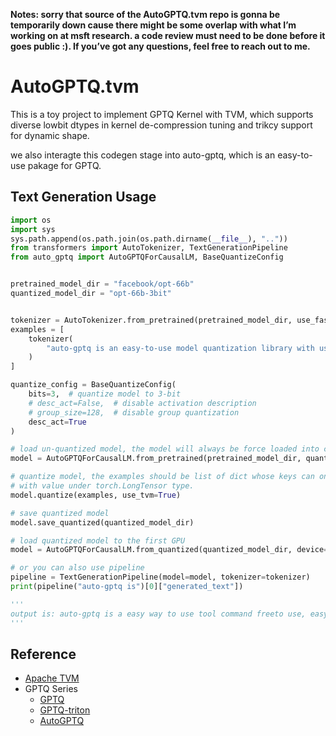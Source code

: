 **Notes: sorry that source of the AutoGPTQ.tvm repo is gonna be temporarily down cause there might be some overlap with what I’m working on at msft research. a code review must need to be done before it goes public :). If you’ve got any questions, feel free to reach out to me.**

# AutoGPTQ.tvm

This is a toy project to implement GPTQ Kernel with TVM, which supports diverse lowbit dtypes in kernel de-compression tuning and trikcy support for dynamic shape.

we also interagte this codegen stage into auto-gptq, which is an easy-to-use pakage for GPTQ.

## Text Generation Usage

```python
import os
import sys
sys.path.append(os.path.join(os.path.dirname(__file__), ".."))
from transformers import AutoTokenizer, TextGenerationPipeline
from auto_gptq import AutoGPTQForCausalLM, BaseQuantizeConfig


pretrained_model_dir = "facebook/opt-66b"
quantized_model_dir = "opt-66b-3bit"


tokenizer = AutoTokenizer.from_pretrained(pretrained_model_dir, use_fast=True)
examples = [
    tokenizer(
        "auto-gptq is an easy-to-use model quantization library with user-friendly apis, based on GPTQ algorithm."
    )
]

quantize_config = BaseQuantizeConfig(
    bits=3,  # quantize model to 3-bit
    # desc_act=False,  # disable activation description
    # group_size=128,  # disable group quantization
    desc_act=True
)

# load un-quantized model, the model will always be force loaded into cpu
model = AutoGPTQForCausalLM.from_pretrained(pretrained_model_dir, quantize_config)

# quantize model, the examples should be list of dict whose keys can only be "input_ids" and "attention_mask" 
# with value under torch.LongTensor type.
model.quantize(examples, use_tvm=True)

# save quantized model
model.save_quantized(quantized_model_dir)

# load quantized model to the first GPU
model = AutoGPTQForCausalLM.from_quantized(quantized_model_dir, device="cuda:0", use_tvm=True)

# or you can also use pipeline
pipeline = TextGenerationPipeline(model=model, tokenizer=tokenizer)
print(pipeline("auto-gptq is")[0]["generated_text"])

'''
output is: auto-gptq is a easy way to use tool command freeto use, easy to use
'''

```

## Reference

- [Apache TVM](https://github.com/apache/tvm)
- GPTQ Series
    - [GPTQ](https://github.com/IST-DASLab/gptq)
    - [GPTQ-triton](https://github.com/fpgaminer/GPTQ-triton)
    - [AutoGPTQ](https://github.com/PanQiWei/AutoGPTQ)